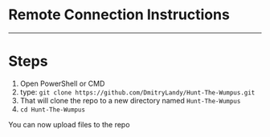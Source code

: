 # Remote Connection Instructions
---

# Steps

1. Open PowerShell or CMD
1. type: ```git clone https://github.com/DmitryLandy/Hunt-The-Wumpus.git```
1. That will clone the repo to a new directory named ```Hunt-The-Wumpus```
1. ```cd Hunt-The-Wumpus```

You can now upload files to the repo
